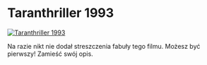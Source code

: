 Taranthriller 1993 
=============
[![Taranthriller 1993 ](http://vidos.pl/images/player.gif)](http://vidos.pl/taranthriller-1993)

 Na razie nikt nie dodał streszczenia fabuły tego filmu. Możesz być pierwszy! Zamieść swój opis.
